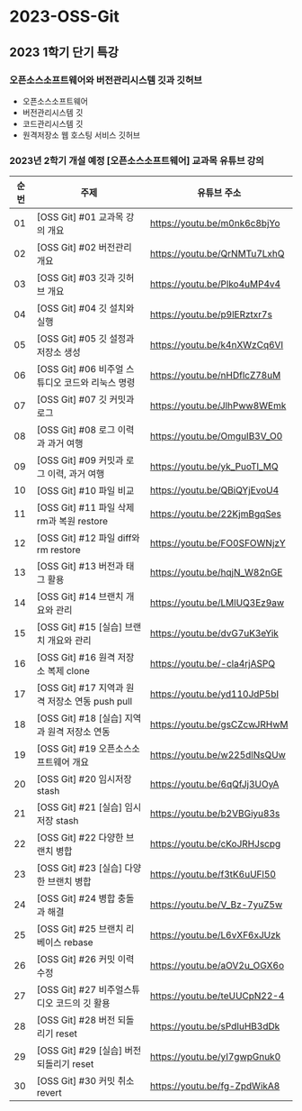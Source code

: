 # 2023-OSS-Git

## 2023 1학기 단기 특강

### 오픈소스소프트웨어와 버전관리시스템 깃과 깃허브
- 오픈소스소프트웨어
- 버전관리시스템 깃
- 코드관리시스템 깃
- 원격저장소 웹 호스팅 서비스 깃허브 

### 2023년 2학기 개설 예정 [오픈소스소프트웨어] 교과목 유튜브 강의

| 순번 | 주제 | 유튜브 주소 |
| ---  | ----------- | ----------- |
| 01 | [OSS Git] #01 교과목 강의 개요 | https://youtu.be/m0nk6c8bjYo |
| 02 | [OSS Git] #02 버전관리 개요 | https://youtu.be/QrNMTu7LxhQ |
| 03 | [OSS Git] #03 깃과 깃허브 개요 | https://youtu.be/Plko4uMP4v4 |
| 04 | [OSS Git] #04 깃 설치와 실행 | https://youtu.be/p9lERztxr7s |
| 05 | [OSS Git] #05 깃 설정과 저장소 생성 | https://youtu.be/k4nXWzCq6VI | 
| 06 | [OSS Git] #06 비주얼 스튜디오 코드와 리눅스 명령 | https://youtu.be/nHDflcZ78uM | 
| 07 | [OSS Git] #07 깃 커밋과 로그 | https://youtu.be/JlhPww8WEmk | 
| 08 | [OSS Git] #08 로그 이력과 과거 여행 | https://youtu.be/OmguIB3V_O0 | 
| 09 | [OSS Git] #09 커밋과 로그 이력, 과거 여행 | https://youtu.be/yk_PuoTl_MQ | 
| 10 | [OSS Git] #10 파일 비교 | https://youtu.be/QBiQYjEvoU4 | 
| 11 | [OSS Git] #11 파일 삭제 rm과 복원 restore | https://youtu.be/22KjmBgqSes | 
| 12 | [OSS Git] #12 파일 diff와 rm restore | https://youtu.be/FO0SFOWNjzY | 
| 13 | [OSS Git] #13 버전과 태그 활용 | https://youtu.be/hqjN_W82nGE | 
| 14 | [OSS Git] #14 브랜치 개요와 관리 | https://youtu.be/LMlUQ3Ez9aw | 
| 15 | [OSS Git] #15 [실습] 브랜치 개요와 관리 | https://youtu.be/dvG7uK3eYik | 
| 16 | [OSS Git] #16 원격 저장소 복제 clone | https://youtu.be/-cla4rjASPQ | 
| 17 | [OSS Git] #17 지역과 원격 저장소 연동 push pull | https://youtu.be/yd110JdP5bI |
| 18 | [OSS Git] #18 [실습] 지역과 원격 저장소 연동 | https://youtu.be/gsCZcwJRHwM |
| 19 | [OSS Git] #19 오픈소스소프트웨어 개요 | https://youtu.be/w225dlNsQUw | 
| 20 | [OSS Git] #20 임시저장 stash | https://youtu.be/6qQfJj3UOyA | 
| 21 | [OSS Git] #21 [실습] 임시저장 stash | https://youtu.be/b2VBGiyu83s | 
| 22 | [OSS Git] #22 다양한 브랜치 병합 | https://youtu.be/cKoJRHJscpg | 
| 23 | [OSS Git] #23 [실습] 다양한 브랜치 병합 | https://youtu.be/f3tK6uUFl50 | 
| 24 | [OSS Git] #24 병합 충돌과 해결 | https://youtu.be/V_Bz-7yuZ5w | 
| 25 | [OSS Git] #25 브랜치 리베이스 rebase | https://youtu.be/L6vXF6xJUzk | 
| 26 | [OSS Git] #26 커밋 이력 수정 | https://youtu.be/aOV2u_OGX6o | 
| 27 | [OSS Git] #27 비주얼스튜디오 코드의 깃 활용 | https://youtu.be/teUUCpN22-4 | 
| 28 | [OSS Git] #28 버전 되돌리기 reset | https://youtu.be/sPdIuHB3dDk | 
| 29 | [OSS Git] #29 [실습] 버전 되돌리기 reset | https://youtu.be/yI7gwpGnuk0 | 
| 30 | [OSS Git] #30 커밋 취소 revert | https://youtu.be/fg-ZpdWikA8 | 


